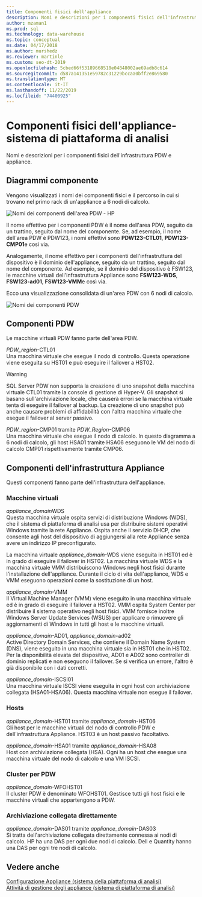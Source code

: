 ```yaml
---
title: Componenti fisici dell'appliance
description: Nomi e descrizioni per i componenti fisici dell'infrastruttura PDW e appliance.
author: mzaman1
ms.prod: sql
ms.technology: data-warehouse
ms.topic: conceptual
ms.date: 04/17/2018
ms.author: murshedz
ms.reviewer: martinle
ms.custom: seo-dt-2019
ms.openlocfilehash: 5cbed66f53189668518e04848002ae69adb8c614
ms.sourcegitcommit: d587a141351e59782c31229bccaa0bff2e869580
ms.translationtype: MT
ms.contentlocale: it-IT
ms.lasthandoff: 11/22/2019
ms.locfileid: "74400925"
---
```

# <a name="appliance-physical-components---analytics-platform-system"></a>Componenti fisici dell'appliance-sistema di piattaforma di analisi
Nomi e descrizioni per i componenti fisici dell'infrastruttura PDW e appliance. 
  
<!-- MISSING LINKS See also [HDInsight Physical Components &#40;Analytics Platform System&#41;](hdinsight-physical-components.md).  -->  
  
## <a name="diagrams"></a>Diagrammi componente  
Vengono visualizzati i nomi dei componenti fisici e il percorso in cui si trovano nel primo rack di un'appliance a 6 nodi di calcolo.  
  
![Nomi dei componenti dell'area PDW - HP](./media/pdw-and-appliance-fabric-physical-components/APS_HW_ComponentNames-HP.png "APS_HW_ComponentNames-HP")  
  
Il nome effettivo per i componenti PDW è il nome dell'area PDW, seguito da un trattino, seguito dal nome del componente. Se, ad esempio, il nome dell'area PDW è PDW123, i nomi effettivi sono **PDW123-CTL01**, **PDW123-CMP01**e così via.  
  
Analogamente, il nome effettivo per i componenti dell'infrastruttura del dispositivo è il dominio dell'appliance, seguito da un trattino, seguito dal nome del componente. Ad esempio, se il dominio del dispositivo è FSW123, le macchine virtuali dell'infrastruttura Appliance sono **FSW123-WDS**, **FSW123-ad01**, **FSW123-VMM**e così via.  
  
Ecco una visualizzazione consolidata di un'area PDW con 6 nodi di calcolo.  
  
![Nomi dei componenti PDW](./media/pdw-and-appliance-fabric-physical-components/APS_HW_Names.png "APS_HW_Names")  
  
## <a name="pdw"></a>Componenti PDW  
Le macchine virtuali PDW fanno parte dell'area PDW.  
  
*PDW_region*-CTL01  
Una macchina virtuale che esegue il nodo di controllo. Questa operazione viene eseguita su HST01 e può eseguire il failover a HST02.  
  
> [!WARNING]  
> SQL Server PDW non supporta la creazione di uno snapshot della macchina virtuale CTL01 tramite la console di gestione di Hyper-V. Gli snapshot si basano sull'archiviazione locale, che causerà errori se la macchina virtuale tenta di eseguire il failover al backup. La creazione di uno snapshot può anche causare problemi di affidabilità con l'altra macchina virtuale che esegue il failover al server passivo.  
  
*PDW_region*-CMP01 tramite *PDW_Region*-CMP06  
Una macchina virtuale che esegue il nodo di calcolo. In questo diagramma a 6 nodi di calcolo, gli host HSA01 tramite HSA06 eseguono le VM del nodo di calcolo CMP01 rispettivamente tramite CMP06.  
  
## <a name="fabric"></a>Componenti dell'infrastruttura Appliance  
Questi componenti fanno parte dell'infrastruttura dell'appliance.  
  
### <a name="virtual-machines"></a>Macchine virtuali  
*appliance_domain*WDS  
Questa macchina virtuale ospita servizi di distribuzione Windows (WDS), che il sistema di piattaforma di analisi usa per distribuire sistemi operativi Windows tramite la rete Appliance. Ospita anche il servizio DHCP, che consente agli host del dispositivo di aggiungersi alla rete Appliance senza avere un indirizzo IP preconfigurato.  
  
La macchina virtuale *appliance_domain*-WDS viene eseguita in HST01 ed è in grado di eseguire il failover in HST02. La macchina virtuale WDS e la macchina virtuale VMM distribuiscono Windows negli host fisici durante l'installazione dell'appliance. Durante il ciclo di vita dell'appliance, WDS e VMM eseguono operazioni come la sostituzione di un host.  
  
*appliance_domain*-VMM  
Il Virtual Machine Manager (VMM) viene eseguito in una macchina virtuale ed è in grado di eseguire il failover a HST02. VMM ospita System Center per distribuire il sistema operativo negli host fisici. VMM fornisce inoltre Windows Server Update Services (WSUS) per applicare o rimuovere gli aggiornamenti di Windows in tutti gli host e le macchine virtuali.  
  
*appliance_domain*-AD01, *appliance_domain*-ad02  
Active Directory Domain Services, che contiene il Domain Name System (DNS), viene eseguito in una macchina virtuale sia in HST01 che in HST02. Per la disponibilità elevata del dispositivo, AD01 e AD02 sono controller di dominio replicati e non eseguono il failover. Se si verifica un errore, l'altro è già disponibile con i dati corretti.  
  
*appliance_domain*-ISCSI01  
Una macchina virtuale ISCSI viene eseguita in ogni host con archiviazione collegata (HSA01-HSA06). Questa macchina virtuale non esegue il failover.  
  
### <a name="hosts"></a>Hosts  
*appliance_domain*-HST01 tramite *appliance_domain*-HST06  
Gli host per le macchine virtuali del nodo di controllo PDW e dell'infrastruttura Appliance. HST03 è un host passivo facoltativo.  
  
*appliance_domain*-HSA01 tramite *appliance_domain*-HSA08  
Host con archiviazione collegata (HSA). Ogni ha un host che esegue una macchina virtuale del nodo di calcolo e una VM ISCSI.  
  
### <a name="cluster-for-pdw"></a>Cluster per PDW  
*appliance_domain*-WFOHST01  
Il cluster PDW è denominato WFOHST01. Gestisce tutti gli host fisici e le macchine virtuali che appartengono a PDW.  
  
### <a name="direct-attached-storage"></a>Archiviazione collegata direttamente  
*appliance_domain*-DAS01 tramite *appliance_domain*-DAS03  
Si tratta dell'archiviazione collegata direttamente connessa ai nodi di calcolo. HP ha una DAS per ogni due nodi di calcolo. Dell e Quantity hanno una DAS per ogni tre nodi di calcolo.  
  
## <a name="see-also"></a>Vedere anche  
<!-- MISSING LINKS [Hardware Configurations &#40;Analytics Platform System&#41;](../architecture/hardware-configurations.md)  -->  
[Configurazione Appliance &#40;sistema della piattaforma di analisi&#41;](appliance-configuration.md)  
[Attività di gestione degli appliance &#40;sistema di piattaforma di analisi&#41;](appliance-management-tasks.md)  
  
